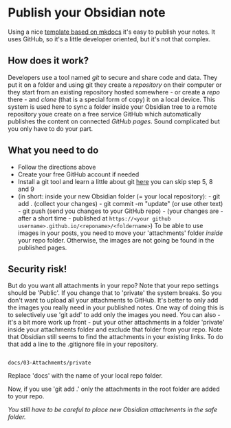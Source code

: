 # Publish your Obsidian note

Using a nice [template based on mkdocs](https://github.com/jobindj/obsidian-publish-mkdocs) it's easy to publish your notes. It uses GitHub, so it's a little developer oriented, but it's not that complex.
## How does it work?
Developers use a tool named _git_ to secure and share code and data. They put  it on a folder and using git they create a _repository_ on their computer or they start from an existing repository hosted somewhere - or create a _repo_ there - and _clone_ (that is a special form of copy) it on a local device.
This system is used here to sync a folder inside your Obsidian tree to a remote repository youe create on a free service GitHub which automatically publishes the content on connected _GitHub pages_. Sound complicated but you only have to do your part.
## What you need to do
- Follow the directions above 
- Create your free GitHub account if needed
- Install a git tool and learn a little about git [here](https://product.hubspot.com/blog/git-and-github-tutorial-for-beginners) you can skip step 5, 8 and 9
- (in short: 
  inside your new Obsidian folder (= your local repository):
	  - git add . (collect your changes)
	  - git commit -m "update" (or use other text)
	  - git push (send you changes to your GitHub repo) 
	  - (your changes are - after a short time - published at `https://<your github username>.github.io/<reponame>/<foldername>`)
To be able to use images in your posts, you need to move your 'attachments' folder _inside_ your repo folder. Otherwise, the images are not going be found in the published pages.

## Security risk!

But do you want all attachments in your repo? Note that your repo settings should be 'Public'. If you change that to 'private' the system breaks. So you don't want to upload all your attachments to GitHub. 
It's better to only add the images you really need in your published notes. One way of doing this is to selectively use 'git add' to add only the images you need. You can also - it's a bit more work up front - put your other attachments in a folder 'private' inside your attachments folder and exclude that folder from your repo. Note that Obsidian still seems to find the attachments in your existing links. 
To do that add a line to the .gitignore file in your repository. 

``` .gitignore file

docs/03-Attachmemts/private

```

Replace 'docs' with the name of your local repo folder. 

Now, if you use 'git add .' only the attachments in the root folder are added to your repo. 

_You still have to be careful to place new Obsidian attachments in the safe folder._
